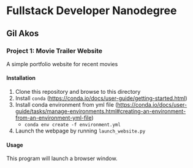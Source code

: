 # Fullstack Developer Nanodegree
## Gil Akos

### Project 1: Movie Trailer Website
A simple portfolio website for recent movies

#### Installation
1. Clone this repository and browse to this directory
2. Install `conda` (https://conda.io/docs/user-guide/getting-started.html)
3. Install conda environment from yml file (https://conda.io/docs/user-guide/tasks/manage-environments.html#creating-an-environment-from-an-environment-yml-file)
    - `conda env create -f environment.yml`
4. Launch the webpage by running `launch_website.py`

#### Usage
This program will launch a browser window.